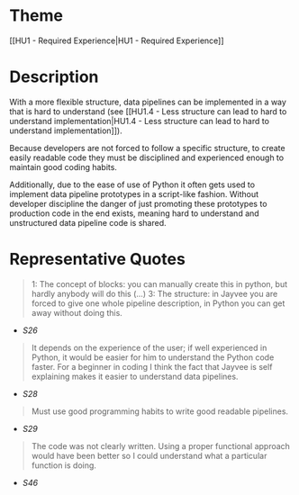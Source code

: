 # Theme

[[HU1 - Required Experience|HU1 - Required Experience]]
# Description

With a more flexible structure, data pipelines can be implemented in a way that is hard to understand (see [[HU1.4 - Less structure can lead to hard to understand implementation|HU1.4 - Less structure can lead to hard to understand implementation]]). 

Because developers are not forced to follow a specific structure, to create easily readable code they must be disciplined and experienced enough to maintain good coding habits.

Additionally, due to the ease of use of Python it often gets used to implement data pipeline prototypes in a script-like fashion. Without developer discipline the danger of just promoting these prototypes to production code in the end exists, meaning hard to understand and unstructured data pipeline code is shared.
# Representative Quotes

> 1: The concept of blocks: you can manually create this in python, but hardly anybody will do this (...) 3: The structure: in Jayvee you are forced to give one whole pipeline description, in Python you can get away without doing this.
- *S26*

> It depends on the experience of the user; if well experienced in Python, it would be easier for him to understand the Python code faster. For a beginner in coding I think the fact that Jayvee is self explaining makes it easier to understand data pipelines. 
- *S28*

> Must use good programming habits to write good readable pipelines.
- *S29*

> The code was not clearly written. Using a proper functional approach would have been better so I could understand what a particular function is doing. 
- *S46*